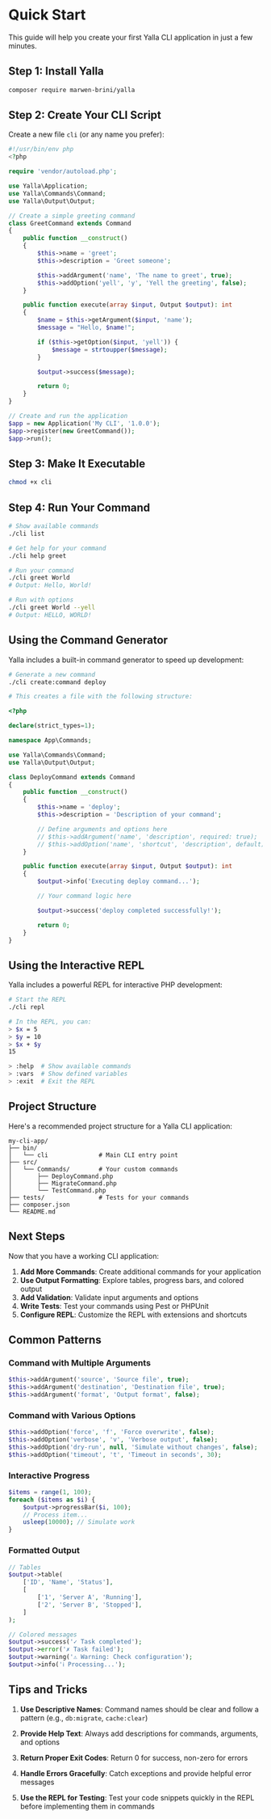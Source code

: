 # Quick Start

This guide will help you create your first Yalla CLI application in just a few minutes.

## Step 1: Install Yalla

```bash
composer require marwen-brini/yalla
```

## Step 2: Create Your CLI Script

Create a new file `cli` (or any name you prefer):

```php
#!/usr/bin/env php
<?php

require 'vendor/autoload.php';

use Yalla\Application;
use Yalla\Commands\Command;
use Yalla\Output\Output;

// Create a simple greeting command
class GreetCommand extends Command
{
    public function __construct()
    {
        $this->name = 'greet';
        $this->description = 'Greet someone';

        $this->addArgument('name', 'The name to greet', true);
        $this->addOption('yell', 'y', 'Yell the greeting', false);
    }

    public function execute(array $input, Output $output): int
    {
        $name = $this->getArgument($input, 'name');
        $message = "Hello, $name!";

        if ($this->getOption($input, 'yell')) {
            $message = strtoupper($message);
        }

        $output->success($message);

        return 0;
    }
}

// Create and run the application
$app = new Application('My CLI', '1.0.0');
$app->register(new GreetCommand());
$app->run();
```

## Step 3: Make It Executable

```bash
chmod +x cli
```

## Step 4: Run Your Command

```bash
# Show available commands
./cli list

# Get help for your command
./cli help greet

# Run your command
./cli greet World
# Output: Hello, World!

# Run with options
./cli greet World --yell
# Output: HELLO, WORLD!
```

## Using the Command Generator

Yalla includes a built-in command generator to speed up development:

```bash
# Generate a new command
./cli create:command deploy

# This creates a file with the following structure:
```

```php
<?php

declare(strict_types=1);

namespace App\Commands;

use Yalla\Commands\Command;
use Yalla\Output\Output;

class DeployCommand extends Command
{
    public function __construct()
    {
        $this->name = 'deploy';
        $this->description = 'Description of your command';

        // Define arguments and options here
        // $this->addArgument('name', 'description', required: true);
        // $this->addOption('name', 'shortcut', 'description', default);
    }

    public function execute(array $input, Output $output): int
    {
        $output->info('Executing deploy command...');

        // Your command logic here

        $output->success('deploy completed successfully!');

        return 0;
    }
}
```

## Using the Interactive REPL

Yalla includes a powerful REPL for interactive PHP development:

```bash
# Start the REPL
./cli repl

# In the REPL, you can:
> $x = 5
> $y = 10
> $x + $y
15

> :help  # Show available commands
> :vars  # Show defined variables
> :exit  # Exit the REPL
```

## Project Structure

Here's a recommended project structure for a Yalla CLI application:

```
my-cli-app/
├── bin/
│   └── cli              # Main CLI entry point
├── src/
│   └── Commands/        # Your custom commands
│       ├── DeployCommand.php
│       ├── MigrateCommand.php
│       └── TestCommand.php
├── tests/               # Tests for your commands
├── composer.json
└── README.md
```

## Next Steps

Now that you have a working CLI application:

1. **Add More Commands**: Create additional commands for your application
2. **Use Output Formatting**: Explore tables, progress bars, and colored output
3. **Add Validation**: Validate input arguments and options
4. **Write Tests**: Test your commands using Pest or PHPUnit
5. **Configure REPL**: Customize the REPL with extensions and shortcuts

## Common Patterns

### Command with Multiple Arguments

```php
$this->addArgument('source', 'Source file', true);
$this->addArgument('destination', 'Destination file', true);
$this->addArgument('format', 'Output format', false);
```

### Command with Various Options

```php
$this->addOption('force', 'f', 'Force overwrite', false);
$this->addOption('verbose', 'v', 'Verbose output', false);
$this->addOption('dry-run', null, 'Simulate without changes', false);
$this->addOption('timeout', 't', 'Timeout in seconds', 30);
```

### Interactive Progress

```php
$items = range(1, 100);
foreach ($items as $i) {
    $output->progressBar($i, 100);
    // Process item...
    usleep(10000); // Simulate work
}
```

### Formatted Output

```php
// Tables
$output->table(
    ['ID', 'Name', 'Status'],
    [
        ['1', 'Server A', 'Running'],
        ['2', 'Server B', 'Stopped'],
    ]
);

// Colored messages
$output->success('✓ Task completed');
$output->error('✗ Task failed');
$output->warning('⚠ Warning: Check configuration');
$output->info('ℹ Processing...');
```

## Tips and Tricks

1. **Use Descriptive Names**: Command names should be clear and follow a pattern (e.g., `db:migrate`, `cache:clear`)

2. **Provide Help Text**: Always add descriptions for commands, arguments, and options

3. **Return Proper Exit Codes**: Return 0 for success, non-zero for errors

4. **Handle Errors Gracefully**: Catch exceptions and provide helpful error messages

5. **Use the REPL for Testing**: Test your code snippets quickly in the REPL before implementing them in commands
